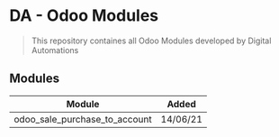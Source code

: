 # DA - Odoo Modules

> This repository containes all Odoo Modules developed by Digital Automations

## Modules

| Module | Added |
| --- | --- |
| odoo\_sale\_purchase\_to\_account | 14/06/21  |
